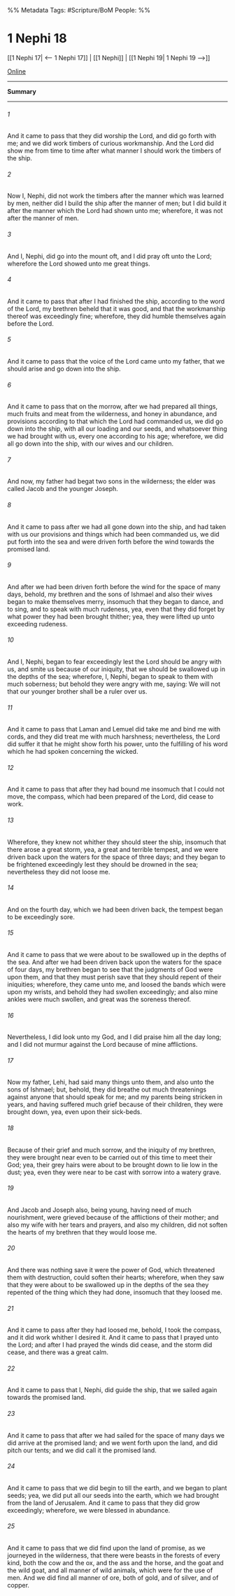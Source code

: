 %% Metadata
Tags: #Scripture/BoM
People: 
%%
# 1 Nephi 18
[[1 Nephi 17| <-- 1 Nephi 17]] | [[1 Nephi]] | [[1 Nephi 19| 1 Nephi 19 -->]]

[Online](https://churchofjesuschrist.org/study/scriptures/bofm/1-ne/18?lang=eng)

---
__Summary__



---
###### 1
And it came to pass that they did worship the Lord, and did go forth with me; and we did work timbers of curious workmanship. And the Lord did show me from time to time after what manner I should work the timbers of the ship.
###### 2
Now I, Nephi, did not work the timbers after the manner which was learned by men, neither did I build the ship after the manner of men; but I did build it after the manner which the Lord had shown unto me; wherefore, it was not after the manner of men.
###### 3
And I, Nephi, did go into the mount oft, and I did pray oft unto the Lord; wherefore the Lord showed unto me great things.
###### 4
And it came to pass that after I had finished the ship, according to the word of the Lord, my brethren beheld that it was good, and that the workmanship thereof was exceedingly fine; wherefore, they did humble themselves again before the Lord.
###### 5
And it came to pass that the voice of the Lord came unto my father, that we should arise and go down into the ship.
###### 6
And it came to pass that on the morrow, after we had prepared all things, much fruits and meat from the wilderness, and honey in abundance, and provisions according to that which the Lord had commanded us, we did go down into the ship, with all our loading and our seeds, and whatsoever thing we had brought with us, every one according to his age; wherefore, we did all go down into the ship, with our wives and our children.
###### 7
And now, my father had begat two sons in the wilderness; the elder was called Jacob and the younger Joseph.
###### 8
And it came to pass after we had all gone down into the ship, and had taken with us our provisions and things which had been commanded us, we did put forth into the sea and were driven forth before the wind towards the promised land.
###### 9
And after we had been driven forth before the wind for the space of many days, behold, my brethren and the sons of Ishmael and also their wives began to make themselves merry, insomuch that they began to dance, and to sing, and to speak with much rudeness, yea, even that they did forget by what power they had been brought thither; yea, they were lifted up unto exceeding rudeness.
###### 10
And I, Nephi, began to fear exceedingly lest the Lord should be angry with us, and smite us because of our iniquity, that we should be swallowed up in the depths of the sea; wherefore, I, Nephi, began to speak to them with much soberness; but behold they were angry with me, saying: We will not that our younger brother shall be a ruler over us.
###### 11
And it came to pass that Laman and Lemuel did take me and bind me with cords, and they did treat me with much harshness; nevertheless, the Lord did suffer it that he might show forth his power, unto the fulfilling of his word which he had spoken concerning the wicked.
###### 12
And it came to pass that after they had bound me insomuch that I could not move, the compass, which had been prepared of the Lord, did cease to work.
###### 13
Wherefore, they knew not whither they should steer the ship, insomuch that there arose a great storm, yea, a great and terrible tempest, and we were driven back upon the waters for the space of three days; and they began to be frightened exceedingly lest they should be drowned in the sea; nevertheless they did not loose me.
###### 14
And on the fourth day, which we had been driven back, the tempest began to be exceedingly sore.
###### 15
And it came to pass that we were about to be swallowed up in the depths of the sea. And after we had been driven back upon the waters for the space of four days, my brethren began to see that the judgments of God were upon them, and that they must perish save that they should repent of their iniquities; wherefore, they came unto me, and loosed the bands which were upon my wrists, and behold they had swollen exceedingly; and also mine ankles were much swollen, and great was the soreness thereof.
###### 16
Nevertheless, I did look unto my God, and I did praise him all the day long; and I did not murmur against the Lord because of mine afflictions.
###### 17
Now my father, Lehi, had said many things unto them, and also unto the sons of Ishmael; but, behold, they did breathe out much threatenings against anyone that should speak for me; and my parents being stricken in years, and having suffered much grief because of their children, they were brought down, yea, even upon their sick-beds.
###### 18
Because of their grief and much sorrow, and the iniquity of my brethren, they were brought near even to be carried out of this time to meet their God; yea, their grey hairs were about to be brought down to lie low in the dust; yea, even they were near to be cast with sorrow into a watery grave.
###### 19
And Jacob and Joseph also, being young, having need of much nourishment, were grieved because of the afflictions of their mother; and also my wife with her tears and prayers, and also my children, did not soften the hearts of my brethren that they would loose me.
###### 20
And there was nothing save it were the power of God, which threatened them with destruction, could soften their hearts; wherefore, when they saw that they were about to be swallowed up in the depths of the sea they repented of the thing which they had done, insomuch that they loosed me.
###### 21
And it came to pass after they had loosed me, behold, I took the compass, and it did work whither I desired it. And it came to pass that I prayed unto the Lord; and after I had prayed the winds did cease, and the storm did cease, and there was a great calm.
###### 22
And it came to pass that I, Nephi, did guide the ship, that we sailed again towards the promised land.
###### 23
And it came to pass that after we had sailed for the space of many days we did arrive at the promised land; and we went forth upon the land, and did pitch our tents; and we did call it the promised land.
###### 24
And it came to pass that we did begin to till the earth, and we began to plant seeds; yea, we did put all our seeds into the earth, which we had brought from the land of Jerusalem. And it came to pass that they did grow exceedingly; wherefore, we were blessed in abundance.
###### 25
And it came to pass that we did find upon the land of promise, as we journeyed in the wilderness, that there were beasts in the forests of every kind, both the cow and the ox, and the ass and the horse, and the goat and the wild goat, and all manner of wild animals, which were for the use of men. And we did find all manner of ore, both of gold, and of silver, and of copper.



